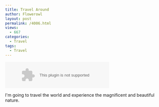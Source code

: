 ```yaml
---
title: Travel Around
author: Flowerowl
layout: post
permalink: /4006.html
views:
  - 667
categories:
  - Travel
tags:
  - Travel
---
```


<embed src="http://music.163.com/style/swf/widget.swf?sid=4236689&type=2&auto=0&width=320&height=66" width="340" height="86"  allowNetworking="all">

I'm going to travel the world and experience the magnificent and beautiful nature.


